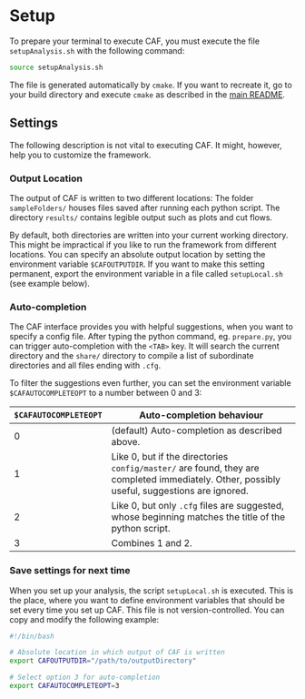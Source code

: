 Setup
=========================

To prepare your terminal to execute CAF, you must execute the file `setupAnalysis.sh` with the following command:

```bash
source setupAnalysis.sh
```

The file is generated automatically by `cmake`. If you want to recreate it, go to your build directory and execute `cmake` as described in the [main README](../README.md).

Settings
--------------------

The following description is not vital to executing CAF. It might, however, help you to customize the framework.


### Output Location ###

The output of CAF is written to two different locations: The folder `sampleFolders/` houses files saved after running each python script. The directory `results/` contains legible output such as plots and cut flows.

By default, both directories are written into your current working directory. This might be impractical if you like to run the framework from different locations. You can specify an absolute output location by setting the environment variable `$CAFOUTPUTDIR`. If you want to make this setting permanent, export the environment variable in a file called `setupLocal.sh` (see example below).

### Auto-completion ###

The CAF interface provides you with helpful suggestions, when you want to specify a config file. After typing the python command, eg. `prepare.py`, you can trigger auto-completion with the `<TAB>` key. It will search the current directory and the `share/` directory to compile a list of subordinate directories and all files ending with `.cfg`.

To filter the suggestions even further, you can set the environment variable `$CAFAUTOCOMPLETEOPT` to a number between 0 and 3:

|`$CAFAUTOCOMPLETEOPT`| Auto-completion behaviour |
|---------------------|-----------------------|
|0| (default) Auto-completion as described above.|
|1| Like 0, but if the directories `config/master/` are found, they are completed immediately. Other, possibly useful, suggestions are ignored.|
|2| Like 0, but only `.cfg` files are suggested, whose beginning matches the title of the python script.|
|3| Combines 1 and 2. |

### Save settings for next time ###

When you set up your analysis, the script `setupLocal.sh` is executed. This is the place, where you want to define environment variables that should be set every time you set up CAF. This file is not version-controlled. You can copy and modify the following example:

```bash
#!/bin/bash

# Absolute location in which output of CAF is written
export CAFOUTPUTDIR="/path/to/outputDirectory"

# Select option 3 for auto-completion
export CAFAUTOCOMPLETEOPT=3

```

